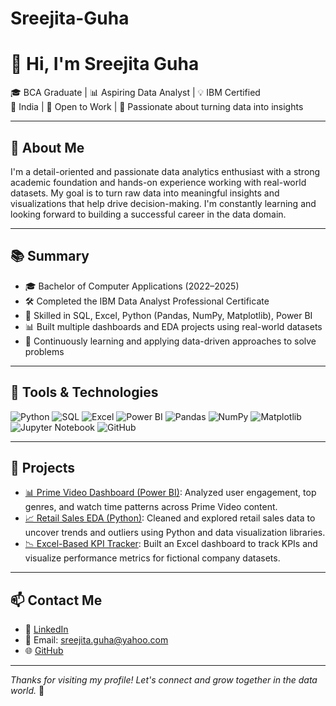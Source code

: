 # Sreejita-Guha

# 👋 Hi, I'm Sreejita Guha

🎓 BCA Graduate | 📊 Aspiring Data Analyst | 💡 IBM Certified  
📍 India | 💼 Open to Work | 🚀 Passionate about turning data into insights

---

## 🧾 About Me

I'm a detail-oriented and passionate data analytics enthusiast with a strong academic foundation and hands-on experience working with real-world datasets. My goal is to turn raw data into meaningful insights and visualizations that help drive decision-making. I'm constantly learning and looking forward to building a successful career in the data domain.

---

## 📚 Summary

- 🎓 Bachelor of Computer Applications (2022–2025)
- 🛠️ Completed the IBM Data Analyst Professional Certificate
- 🧠 Skilled in SQL, Excel, Python (Pandas, NumPy, Matplotlib), Power BI
- 📊 Built multiple dashboards and EDA projects using real-world datasets
- 🌱 Continuously learning and applying data-driven approaches to solve problems

---

## 🧰 Tools & Technologies

![Python](https://img.shields.io/badge/-Python-blue)
![SQL](https://img.shields.io/badge/-SQL-lightgrey)
![Excel](https://img.shields.io/badge/-Excel-green)
![Power BI](https://img.shields.io/badge/-PowerBI-yellow)
![Pandas](https://img.shields.io/badge/-Pandas-black)
![NumPy](https://img.shields.io/badge/-NumPy-purple)
![Matplotlib](https://img.shields.io/badge/-Matplotlib-orange)
![Jupyter Notebook](https://img.shields.io/badge/-Jupyter%20Notebook-red)
![GitHub](https://img.shields.io/badge/-GitHub-black)

---

## 📁 Projects

- [📊 Prime Video Dashboard (Power BI)](https://github.com/SREEJITA1904/Prime-video-Dashboard-Project): Analyzed user engagement, top genres, and watch time patterns across Prime Video content.
- [📈 Retail Sales EDA (Python)](https://github.com/sreejitaguha/retail-sales-eda): Cleaned and explored retail sales data to uncover trends and outliers using Python and data visualization libraries.
- [📉 Excel-Based KPI Tracker](https://github.com/sreejitaguha/excel-kpi-tracker): Built an Excel dashboard to track KPIs and visualize performance metrics for fictional company datasets.

---

## 📫 Contact Me

- 🔗 [LinkedIn](https://www.linkedin.com/in/sreejitaguha-dataanalyst/)
- 📧 Email: sreejita.guha@yahoo.com
- 🌐 [GitHub](https://github.com/SREEJITA1904)

---

_Thanks for visiting my profile! Let's connect and grow together in the data world._ 🚀


